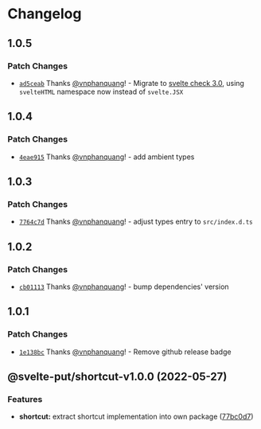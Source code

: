 # Changelog

## 1.0.5

### Patch Changes

- [`ad5ceab`](https://github.com/vnphanquang/svelte-put/commit/ad5ceab52f89adbcd6d4680c247113c96063f395) Thanks [@vnphanquang](https://github.com/vnphanquang)! - Migrate to [svelte check 3.0](https://github.com/sveltejs/language-tools/releases/tag/svelte-check-3.0.1), using `svelteHTML` namespace now instead of `svelte.JSX`

## 1.0.4

### Patch Changes

- [`4eae915`](https://github.com/vnphanquang/svelte-put/commit/4eae915a7467e9850eea25ec960aecb0eec8eac2) Thanks [@vnphanquang](https://github.com/vnphanquang)! - add ambient types

## 1.0.3

### Patch Changes

- [`7764c7d`](https://github.com/vnphanquang/svelte-put/commit/7764c7d85f8ee12b45cb9eb68a246fcd8e3f8839) Thanks [@vnphanquang](https://github.com/vnphanquang)! - adjust types entry to `src/index.d.ts`

## 1.0.2

### Patch Changes

- [`cb01113`](https://github.com/vnphanquang/svelte-put/commit/cb0111338eef7c080f3d9ac04303adcb24f1b301) Thanks [@vnphanquang](https://github.com/vnphanquang)! - bump dependencies' version

## 1.0.1

### Patch Changes

- [`1e138bc`](https://github.com/vnphanquang/svelte-put/commit/1e138bce9c925fcae6daab1bcae22110635ba5c3) Thanks [@vnphanquang](https://github.com/vnphanquang)! - Remove github release badge

## @svelte-put/shortcut-v1.0.0 (2022-05-27)

### Features

- **shortcut:** extract shortcut implementation into own package ([77bc0d7](https://github.com/vnphanquang/svelte-put/commit/77bc0d7b158728bc3c8997878b5b729b80acae36))
